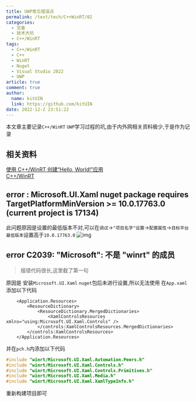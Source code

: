 ```yaml
---
title: UWP常见错误点
permalink: /text/tech/C++WinRT/02
categories: 
  - 文章
  - 技术大坑
  - C++/WinRT
tags:
  - C++/WinRT
  - C++
  - WinRT
  - Nuget
  - Visual Studio 2022
  - UWP
article: true
comment: true
author: 
  name: kitUIN
  link: https://github.com/kitUIN
date: 2022-12-2 23:51:22
---
```

本文章主要记录`C++/WinRT` `UWP`学习过程的坑,由于内外网相关资料极少,于是作为记录
<!-- more -->
## 相关资料
[使用 C++/WinRT 创建“Hello, World!”应用](https://learn.microsoft.com/zh-cn/windows/uwp/get-started/create-a-basic-windows-10-app-in-cppwinrt)  
[C++/WinRT](https://learn.microsoft.com/zh-cn/windows/uwp/cpp-and-winrt-apis/)
## error : Microsoft.UI.Xaml nuget package requires TargetPlatformMinVersion >= 10.0.17763.0 (current project is 17134)
此问题原因是设置的最低版本不对,可以在`调试`→`"项目名字"设置`→`配置属性`→`目标平台最低版本`设置高于`10.0.17763.0`
![img](/img/target1.png)
## error C2039: "Microsoft": 不是 "winrt" 的成员
> 报错代码很长,这里截了第一句
  
原因是 安装`Microsoft.UI.Xaml` `nuget`包后未进行设置,所以无法使用
在`App.xaml`添加以下代码
```xaml
    <Application.Resources>
        <ResourceDictionary>
            <ResourceDictionary.MergedDictionaries>
                <XamlControlsResources xmlns="using:Microsoft.UI.Xaml.Controls" />
            </controls:XamlControlsResources.MergedDictionaries>
        </controls:XamlControlsResources>
    </Application.Resources>
```
并在`pch.h`内添加以下代码
```cpp
#include "winrt/Microsoft.UI.Xaml.Automation.Peers.h"
#include "winrt/Microsoft.UI.Xaml.Controls.h"
#include "winrt/Microsoft.UI.Xaml.Controls.Primitives.h"
#include "winrt/Microsoft.UI.Xaml.Media.h"
#include "winrt/Microsoft.UI.Xaml.XamlTypeInfo.h"
```
重新构建项目即可